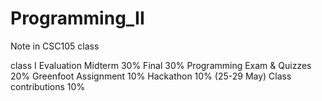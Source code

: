 # Programming_II
Note in CSC105 class

class I
  Evaluation
    Midterm 30%
    Final 30%
    Programming Exam & Quizzes 20%
    Greenfoot Assignment 10%
    Hackathon 10% (25-29 May)
    Class contributions 10%
  
